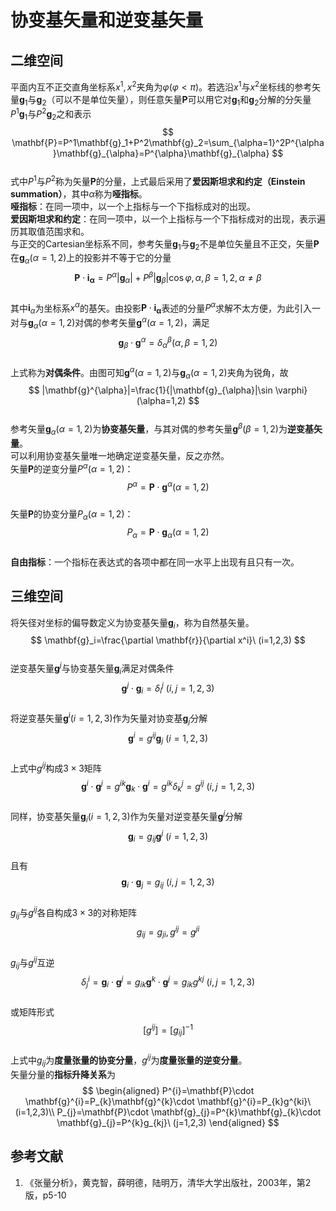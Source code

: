 # 协变基矢量和逆变基矢量  
## 二维空间  
平面内互不正交直角坐标系$x^1, x^2$夹角为$\varphi(\varphi<\pi)$。若选沿$x^1$与$x^2$坐标线的参考矢量$\mathbf{g}_{1}$与$\mathbf{g}_{2}$（可以不是单位矢量），则任意矢量$\mathbf{P}$可以用它对$\mathbf{g}_{1}$和$\mathbf{g}_{2}$分解的分矢量$P^1\mathbf{g}_1$与$P^2\mathbf{g}_2$之和表示  
$$  
\mathbf{P}=P^1\mathbf{g}_1+P^2\mathbf{g}_2=\sum_{\alpha=1}^2P^{\alpha}\mathbf{g}_{\alpha}=P^{\alpha}\mathbf{g}_{\alpha}  
$$  
式中$P^1$与$P^2$称为矢量$\mathbf{P}$的分量，上式最后采用了**爱因斯坦求和约定（Einstein summation）**，其中$\alpha$称为**哑指标**。  
**哑指标**：在同一项中，以一个上指标与一个下指标成对的出现。  
**爱因斯坦求和约定**：在同一项中，以一个上指标与一个下指标成对的出现，表示遍历其取值范围求和。  
与正交的Cartesian坐标系不同，参考矢量$\mathbf{g}_1$与$\mathbf{g}_2$不是单位矢量且不正交，矢量$\mathbf{P}$在$\mathbf{g}_{\alpha}(\alpha=1,2)$上的投影并不等于它的分量  
$$  
\mathbf{P}\cdot \mathbf{i_{\alpha}}=P^{\alpha}|\mathbf{g}_{\alpha}|+P^{\beta}|\mathbf{g}_{\beta}|\cos \varphi, \alpha, \beta=1,2, \alpha\neq\beta  
$$  
其中$\mathbf{i}_{\alpha}$为坐标系$x^{\alpha}$的基矢。由投影$\mathbf{P}\cdot \mathbf{i_{\alpha}}$表述的分量$P^{\alpha}$求解不太方便，为此引入一对与$\mathbf{g}_{\alpha}(\alpha=1,2)$对偶的参考矢量$\mathbf{g}^{\alpha}(\alpha=1,2)$，满足  
$$  
\mathbf{g}_{\beta}\cdot \mathbf{g}^{\alpha}=\delta^{\beta}_{\alpha} (\alpha, \beta=1,2)  
$$  
上式称为**对偶条件**。由图可知$\mathbf{g}^{\alpha}(\alpha=1,2)$与$\mathbf{g}_{\alpha}(\alpha=1,2)$夹角为锐角，故  
$$  
|\mathbf{g}^{\alpha}|=\frac{1}{|\mathbf{g}_{\alpha}|\sin \varphi}  (\alpha=1,2)
$$  
参考矢量$\mathbf{g}_{\alpha}(\alpha=1,2)$为**协变基矢量**，与其对偶的参考矢量$\mathbf{g}^{\beta}(\beta=1,2)$为**逆变基矢量**。  
可以利用协变基矢量唯一地确定逆变基矢量，反之亦然。  
矢量$\mathbf{P}$的逆变分量$P^{\alpha}(\alpha=1,2)$：  
$$  
P^{\alpha}=\mathbf{P}\cdot \mathbf{g}^{\alpha} (\alpha=1,2)  
$$  
矢量$\mathbf{P}$的协变分量$P_{\alpha}(\alpha=1,2)$：  
$$  
P_{\alpha}=\mathbf{P}\cdot \mathbf{g}_{\alpha} (\alpha=1,2)  
$$  
**自由指标**：一个指标在表达式的各项中都在同一水平上出现有且只有一次。
## 三维空间  
将矢径对坐标的偏导数定义为协变基矢量$\mathbf{g}_i$，称为自然基矢量。  
$$  
\mathbf{g}_i=\frac{\partial \mathbf{r}}{\partial x^i}\ (i=1,2,3) 
$$  
逆变基矢量$\mathbf{g}^j$与协变基矢量$\mathbf{g}_i$满足对偶条件  
$$  
\mathbf{g}^j\cdot \mathbf{g}_i=\delta^{j}_{i}\ (i,j=1,2,3)  
$$  
将逆变基矢量$\mathbf{g}^i(i=1,2,3)$作为矢量对协变基$\mathbf{g}_j$分解  
$$  
\mathbf{g}^i=g^{ij}\mathbf{g}_j\ (i=1,2,3) 
$$  
上式中$g^{ij}$构成$3\times 3$矩阵  
$$  
\mathbf{g}^i\cdot \mathbf{g}^j=g^{ik}\mathbf{g}_k\cdot \mathbf{g}^i=g^{ik}\delta^{j}_{k}=g^{ij}\ (i,j=1,2,3)  
$$  
同样，协变基矢量$\mathbf{g}_i(i=1,2,3)$作为矢量对逆变基矢量$\mathbf{g}^j$分解  
$$  
\mathbf{g}_i=g_{ij}\mathbf{g}^j\ (i=1,2,3)  
$$  
且有
$$  
\mathbf{g}_i\cdot \mathbf{g}_j=g_{ij}\ (i,j=1,2,3)  
$$  
$g_{ij}$与$g^{ij}$各自构成$3\times 3$的对称矩阵  
$$  
g_{ij}=g_{ji}, g^{ij}=g^{ji}  
$$  
$g_{ij}$与$g^{ij}$互逆  
$$  
\delta^i_j=\mathbf{g}_{i}\cdot \mathbf{g}^{j}=g_{ik}\mathbf{g}^{k}\cdot \mathbf{g}^{j}=g_{ik}g^{kj}\ (i,j=1,2,3) 
$$  
或矩阵形式  
$$  
[g^{ij}]=[g_{ij}]^{-1}  
$$  
上式中$g_{ij}$为**度量张量的协变分量**，$g^{ij}$为**度量张量的逆变分量**。  
矢量分量的**指标升降关系**为  
$$  
\begin{aligned}  
P^{i}=\mathbf{P}\cdot \mathbf{g}^{i}=P_{k}\mathbf{g}^{k}\cdot \mathbf{g}^{i}=P_{k}g^{ki}\ (i=1,2,3)\\
P_{j}=\mathbf{P}\cdot \mathbf{g}_{j}=P^{k}\mathbf{g}_{k}\cdot \mathbf{g}_{j}=P^{k}g_{kj}\ (j=1,2,3)  
\end{aligned}
$$  

  
## 参考文献  
1. 《张量分析》，黄克智，薛明德，陆明万，清华大学出版社，2003年，第2版，p5-10